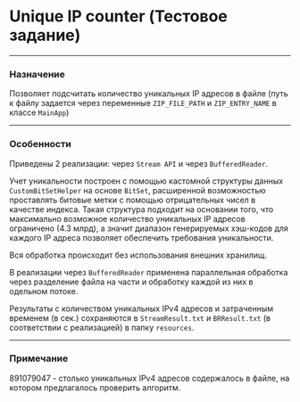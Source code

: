# Unique IP counter (Тестовое задание)

***
### Назначение

Позволяет подсчитать количество уникальных IP адресов в файле (путь к файлу задается через переменные `ZIP_FILE_PATH`
и `ZIP_ENTRY_NAME` в классе `MainApp`)

***
### Особенности

Приведены 2 реализации: через `Stream API` и через `BufferedReader`.

Учет уникальности построен с помощью кастомной структуры данных `CustomBitSetHelper` на основе `BitSet`,
расширенной возможностью проставлять битовые метки с помощью отрицательных чисел в качестве индекса.
Такая структура подходит на основании того, что максимально возможное количество уникальных IP адресов ограничено
(4.3 млрд), а значит диапазон генерируемых хэш-кодов для каждого IP адреса позволяет обеспечить требования уникальности.

Вся обработка происходит без использования внешних хранилищ.

В реализации через `BufferedReader` применена параллельная обработка через разделение файла на части и обработку каждой
из них в одельном потоке.

Результаты с количеством уникальных IPv4 адресов и затраченным временем (в сек.) сохраняются в `StreamResult.txt` и
`BRResult.txt`  (в соответствии с реализацией) в папку `resources`.

***
### Примечание

891079047 - столько уникальных IPv4 адресов содержалось в файле, на котором предлагалось проверить алгоритм.
